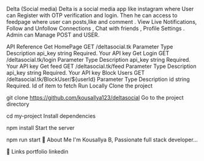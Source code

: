 Delta (Social media)
Delta is a social media app like instagram where User can Register with OTP verification and login. Then he can access to feedpage where user can posts,like and comment . View Live Notifications, Follow and Unfollow Connections , Chat with friends , Profile Settings . Admin can Manage POST and USER.

API Reference
Get HomePage
  GET /deltasocial.tk
Parameter	Type	Description
api_key	string	Required. Your API key
Get Login
  GET /deltasocial.tk/login
Parameter	Type	Description
api_key	string	Required. Your API key
Get feed
  GET /deltasocial.tk/feed
Parameter	Type	Description
api_key	string	Required. Your API key
Block Users
  GET /deltasocial.tk/BlockUser/${userId}
Parameter	Type	Description
id	string	Required. Id of item to fetch
Run Locally
Clone the project

git clone https://github.com/kousallya123/deltasocial
Go to the project directory

 cd my-project
Install dependencies

  npm install
Start the server

  npm run start
🚀 About Me
I'm Kousallya B, Passionate full stack developer...

🔗 Links
portfolio linkedin 